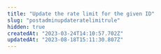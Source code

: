 ```yaml
---
title: "Update the rate limit for the given ID"
slug: "postadminupdateratelimitrule"
hidden: true
createdAt: "2023-03-24T14:10:57.702Z"
updatedAt: "2023-08-18T15:11:30.807Z"
---
```

